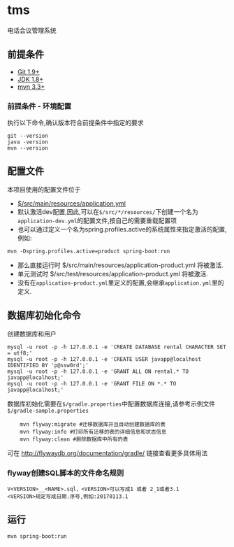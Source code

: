 # tms
电话会议管理系统

## 前提条件
- [Git 1.9+](http://git-scm.com/downloads)
- [JDK 1.8+](http://www.oracle.com/technetwork/java/javase/downloads/index.html)
- [mvn 3.3+](http://maven.apache.org/download.cgi/)

### 前提条件 - 环境配置
执行以下命令,确认版本符合前提条件中指定的要求
```SHELL
git --version
java -version
mvn --version
```




## 配置文件
本项目使用的配置文件位于
- [$/src/main/resources/application.yml](https://github.com/HP-Enterprise/Rental653/blob/dev/src/main/resources/application.yml)
- 默认激活dev配置,因此,可以在`$/src/*/resources/`下创建一个名为`application-dev.yml`的配置文件,按自己的需要重载配置项
- 也可以通过定义一个名为spring.profiles.active的系统属性来指定激活的配置,例如:
```SHELL
mvn -Dspring.profiles.active=product spring-boot:run
```
- 那么直接运行时 $/src/main/resources/application-product.yml 将被激活.
- 单元测试时 $/src/test/resources/application-product.yml 将被激活.
- 没有在`application-product.yml`里定义的配置,会继承`application.yml`里的定义.


## 数据库初始化命令
创建数据库和用户
```SHELL
mysql -u root -p -h 127.0.0.1 -e 'CREATE DATABASE rental CHARACTER SET = utf8;'
mysql -u root -p -h 127.0.0.1 -e 'CREATE USER javapp@localhost IDENTIFIED BY 'p@ssw0rd';'
mysql -u root -p -h 127.0.0.1 -e 'GRANT ALL ON rental.* TO javapp@localhost;'
mysql -u root -p -h 127.0.0.1 -e 'GRANT FILE ON *.* TO javapp@localhost;'
```

数据库初始化需要在`$/gradle.properties`中配置数据库连接,请参考示例文件`$/gradle-sample.properties`
```SHELL
    mvn flyway:migrate #迁移数据库并且自动创建数据库的表
    mvn flyway:info #打印所有迁移的表的详细信息和状态信息
    mvn flyway:clean #删除数据库中所有的表
```
可在 http://flywaydb.org/documentation/gradle/ 链接查看更多具体用法

### flyway创建SQL脚本的文件命名规则
```
V<VERSION>__<NAME>.sql，<VERSION>可以写成1 或者 2_1或者3.1
<VERSION>规定写成日期.序号,例如:20170113.1
```

## 运行
```SHELL
mvn spring-boot:run
```
